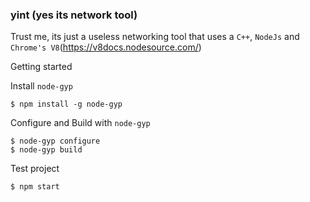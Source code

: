 ### yint (yes its network tool)

Trust me, its just a useless networking tool that uses a `C++`, `NodeJs` and `Chrome's V8`(https://v8docs.nodesource.com/)

Getting started

Install `node-gyp`
```shell
$ npm install -g node-gyp
```

Configure and Build with `node-gyp`
```shell
$ node-gyp configure
$ node-gyp build
```

Test project
```shell
$ npm start
```
